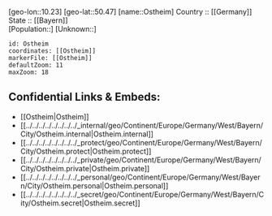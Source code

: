 ﻿---
location: [50.47,10.23] 
mapzoom: [7,12] 
mapmarker: city 
type: City
tags:
- geo/City


SpocWebEntityId: 33177
isDeleted: false
confidential: public

---
[geo-lon::10.23] 
[geo-lat::50.47] 
[name::Ostheim] 
Country :: [[Germany]]  
State :: [[Bayern]]  
[Population::] 
[Unknown::] 


```leaflet
id: Ostheim
coordinates: [[Ostheim]] 
markerFile: [[Ostheim]] 
defaultZoom: 11 
maxZoom: 18
```


## Confidential Links & Embeds: 
- [[Ostheim|Ostheim]]  
- [[../../../../../../../../_internal/geo/Continent/Europe/Germany/West/Bayern/City/Ostheim.internal|Ostheim.internal]] 
- [[../../../../../../../../_protect/geo/Continent/Europe/Germany/West/Bayern/City/Ostheim.protect|Ostheim.protect]] 
- [[../../../../../../../../_private/geo/Continent/Europe/Germany/West/Bayern/City/Ostheim.private|Ostheim.private]] 
- [[../../../../../../../../_personal/geo/Continent/Europe/Germany/West/Bayern/City/Ostheim.personal|Ostheim.personal]] 
- [[../../../../../../../../_secret/geo/Continent/Europe/Germany/West/Bayern/City/Ostheim.secret|Ostheim.secret]] 
